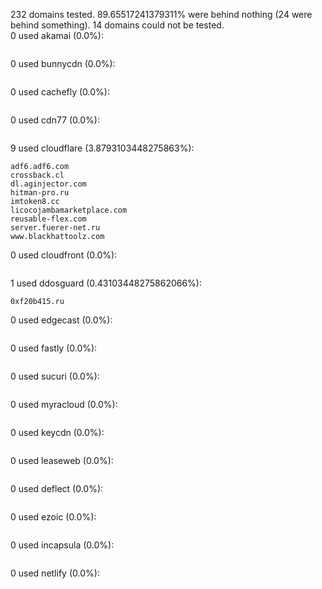 232 domains tested. 89.65517241379311% were behind nothing (24 were behind something). 14 domains could not be tested.<br>
0 used akamai (0.0%):
```

```

0 used bunnycdn (0.0%):
```

```

0 used cachefly (0.0%):
```

```

0 used cdn77 (0.0%):
```

```

9 used cloudflare (3.8793103448275863%):
```
adf6.adf6.com
crossback.cl
dl.aginjector.com
hitman-pro.ru
imtoken8.cc
licocojambamarketplace.com
reusable-flex.com
server.fuerer-net.ru
www.blackhattoolz.com
```

0 used cloudfront (0.0%):
```

```

1 used ddosguard (0.43103448275862066%):
```
0xf20b415.ru
```

0 used edgecast (0.0%):
```

```

0 used fastly (0.0%):
```

```

0 used sucuri (0.0%):
```

```

0 used myracloud (0.0%):
```

```

0 used keycdn (0.0%):
```

```

0 used leaseweb (0.0%):
```

```

0 used deflect (0.0%):
```

```

0 used ezoic (0.0%):
```

```

0 used incapsula (0.0%):
```

```

0 used netlify (0.0%):
```

```
